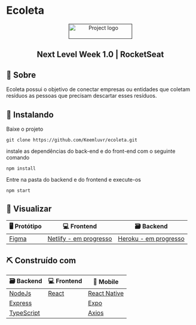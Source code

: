 # Ecoleta

<p align="center">
  <a href="" rel="noopener">
 <img width=170px height=40px src="https://github.com/Keemluvr/ecoleta/blob/master/web-react/src/assets/Logo.png" alt="Project logo"></a>
</p>

<h2 align="center">Next Level Week 1.0 | RocketSeat</h2>

## 📝 Sobre <a name = "about"></a>

Ecoleta possui o objetivo de conectar empresas ou entidades que coletam resíduos as pessoas que precisam descartar esses resíduos.

## 🏁 Instalando <a name = "getting_started"></a>

Baixe o projeto
```
git clone https://github.com/Keemluvr/ecoleta.git
```

instale as dependências do back-end e do front-end com o seguinte comando
```
npm install
```

Entre na pasta do backend e do frontend e execute-os
```
npm start
```

## 🚀 Visualizar <a name = "deployment"></a>

🖥 Protótipo                       | 💻 Frontend                          | 🗃 Backend
---------------------------------- | -------------------------------------- | -----------------------------------------
[Figma](https://www.figma.com/file/1SxgOMojOB2zYT0Mdk28lB/Ecoleta?node-id=136%3A548)   | [Netlify - em progresso](#)     | [Heroku - em progresso](#)

## ⛏️ Construído com <a name = "built_using"></a>

🗃 Backend                            | 💻 Frontend                               | 📱 Mobile
------------------------------------- | -------------------------------------- | -----------------------------------------
[NodeJs](https://nodejs.org/en/)      | [React](https://pt-br.reactjs.org)     | [React Native](https://reactnative.dev)
[Express](https://expressjs.com/)     |                                        | [Expo](https://expo.io)
[TypeScript](https://www.typescriptlang.org)|                                  | [Axios](https://github.com/axios/axios)
   
